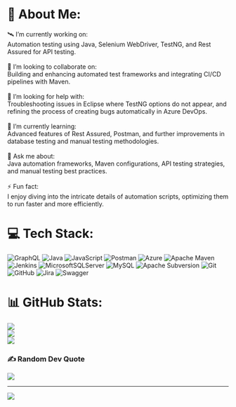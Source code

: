 # 💫 About Me:
🛰️ I’m currently working on:<br>Automation testing using Java, Selenium WebDriver, TestNG, and Rest Assured for API testing.<br><br>👯 I’m looking to collaborate on:<br>Building and enhancing automated test frameworks and integrating CI/CD pipelines with Maven.<br><br>🧠 I’m looking for help with:<br>Troubleshooting issues in Eclipse where TestNG options do not appear, and refining the process of creating bugs automatically in Azure DevOps.<br><br>🌱 I’m currently learning:<br>Advanced features of Rest Assured, Postman, and further improvements in database testing and manual testing methodologies.<br><br>💬 Ask me about:<br>Java automation frameworks, Maven configurations, API testing strategies, and manual testing best practices.<br><br>⚡ Fun fact:<br>I enjoy diving into the intricate details of automation scripts, optimizing them to run faster and more efficiently.


# 💻 Tech Stack:
![GraphQL](https://img.shields.io/badge/-GraphQL-E10098?style=for-the-badge&logo=graphql&logoColor=white) ![Java](https://img.shields.io/badge/java-%23ED8B00.svg?style=for-the-badge&logo=openjdk&logoColor=white) ![JavaScript](https://img.shields.io/badge/javascript-%23323330.svg?style=for-the-badge&logo=javascript&logoColor=%23F7DF1E) ![Postman](https://img.shields.io/badge/Postman-FF6C37?style=for-the-badge&logo=postman&logoColor=white) ![Azure](https://img.shields.io/badge/azure-%230072C6.svg?style=for-the-badge&logo=microsoftazure&logoColor=white) ![Apache Maven](https://img.shields.io/badge/Apache%20Maven-C71A36?style=for-the-badge&logo=Apache%20Maven&logoColor=white) ![Jenkins](https://img.shields.io/badge/jenkins-%232C5263.svg?style=for-the-badge&logo=jenkins&logoColor=white) ![MicrosoftSQLServer](https://img.shields.io/badge/Microsoft%20SQL%20Server-CC2927?style=for-the-badge&logo=microsoft%20sql%20server&logoColor=white) ![MySQL](https://img.shields.io/badge/mysql-4479A1.svg?style=for-the-badge&logo=mysql&logoColor=white) ![Apache Subversion](https://img.shields.io/badge/subversion-%23809CC9.svg?style=for-the-badge&logo=subversion&logoColor=white) ![Git](https://img.shields.io/badge/git-%23F05033.svg?style=for-the-badge&logo=git&logoColor=white) ![GitHub](https://img.shields.io/badge/github-%23121011.svg?style=for-the-badge&logo=github&logoColor=white) ![Jira](https://img.shields.io/badge/jira-%230A0FFF.svg?style=for-the-badge&logo=jira&logoColor=white) ![Swagger](https://img.shields.io/badge/-Swagger-%23Clojure?style=for-the-badge&logo=swagger&logoColor=white)
# 📊 GitHub Stats:
![](https://github-readme-stats.vercel.app/api?username=VaazidKhan&theme=dark&hide_border=false&include_all_commits=false&count_private=false)<br/>
![](https://github-readme-streak-stats.herokuapp.com/?user=VaazidKhan&theme=dark&hide_border=false)<br/>
![](https://github-readme-stats.vercel.app/api/top-langs/?username=VaazidKhan&theme=dark&hide_border=false&include_all_commits=false&count_private=false&layout=compact)

### ✍️ Random Dev Quote
![](https://quotes-github-readme.vercel.app/api?type=horizontal&theme=radical)

---
[![](https://visitcount.itsvg.in/api?id=VaazidKhan&icon=0&color=0)](https://visitcount.itsvg.in)

<!-- Proudly created with GPRM ( https://gprm.itsvg.in ) -->